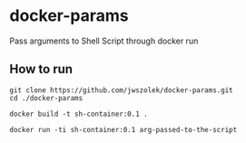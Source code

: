 # docker-params
Pass arguments to Shell Script through docker run

## How to run

```
git clone https://github.com/jwszolek/docker-params.git
cd ./docker-params

docker build -t sh-container:0.1 .

docker run -ti sh-container:0.1 arg-passed-to-the-script
```


